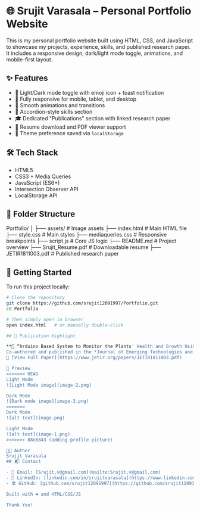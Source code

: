 # 🌐 Srujit Varasala – Personal Portfolio Website

This is my personal portfolio website built using HTML, CSS, and JavaScript to showcase my projects, experience, skills, and published research paper. It includes a responsive design, dark/light mode toggle, animations, and mobile-first layout.

## ✨ Features

- 🌙 Light/Dark mode toggle with emoji icon + toast notification
- 📱 Fully responsive for mobile, tablet, and desktop
- 🎯 Smooth animations and transitions
- 🧠 Accordion-style skills section
- 🎓 Dedicated "Publications" section with linked research paper
- 📄 Resume download and PDF viewer support
- 💾 Theme preference saved via `localStorage`

## 🛠 Tech Stack

- HTML5
- CSS3 + Media Queries
- JavaScript (ES6+)
- Intersection Observer API
- LocalStorage API

## 📁 Folder Structure

Portfolio/
│
├── assets/ # Image assets
├── index.html # Main HTML file
├── style.css # Main styles
├── mediaqueries.css # Responsive breakpoints
├── script.js # Core JS logic
├── README.md # Project overview
├── Srujit_Resume.pdf # Downloadable resume
├── JETIR1811003.pdf # Published research paper


## 🚀 Getting Started

To run this project locally:

```bash
# Clone the repository
git clone https://github.com/srujit12091997/Portfolio.git
cd Portfolio

# Then simply open in browser
open index.html   # or manually double-click

## 📝 Publication Highlight

**📄 “Arduino Based System to Monitor the Plants' Health and Growth Using Wireless Sensors”**  
Co-authored and published in the *Journal of Emerging Technologies and Innovative Research (JETIR)*, November 2018.  
🔗 [View Full Paper](https://www.jetir.org/papers/JETIR1811003.pdf)

📸 Preview
<<<<<<< HEAD
Light Mode
![Light Mode image](image-2.png)

Dark Mode
![Dark mode image](image-3.png)
=======
Dark Mode
![alt text](image.png)

Light Mode
![alt text](image-1.png)
>>>>>>> 88e8843 (adding profile picture)

👨‍💻 Author
Srujit Varasala
## 📬 Contact

- 📧 Email: [Srujit.v@gmail.com](mailto:Srujit.v@gmail.com)  
- 💼 LinkedIn: [linkedin.com/in/srujitvarasala](https://www.linkedin.com/in/srujitvarasala/)  
- 🛠 GitHub: [github.com/srujit12091997](https://github.com/srujit12091997)

Built with ❤️ and HTML/CSS/JS

Thank You!